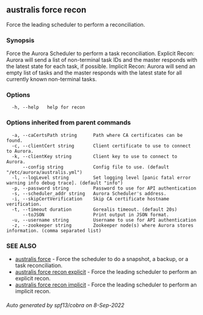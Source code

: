 ## australis force recon

Force the leading scheduler to perform a reconciliation.

### Synopsis

Force the Aurora Scheduler to perform a task reconciliation.
Explicit Recon:
Aurora will send a list of non-terminal task IDs and the master responds
with the latest state for each task, if possible.
Implicit Recon:
Aurora will send an empty list of tasks and the master responds with the latest
state for all currently known non-terminal tasks.


### Options

```
  -h, --help   help for recon
```

### Options inherited from parent commands

```
  -a, --caCertsPath string      Path where CA certificates can be found.
  -c, --clientCert string       Client certificate to use to connect to Aurora.
  -k, --clientKey string        Client key to use to connect to Aurora.
      --config string           Config file to use. (default "/etc/aurora/australis.yml")
  -l, --logLevel string         Set logging level [panic fatal error warning info debug trace]. (default "info")
  -p, --password string         Password to use for API authentication
  -s, --scheduler_addr string   Aurora Scheduler's address.
  -i, --skipCertVerification    Skip CA certificate hostname verification.
  -t, --timeout duration        Gorealis timeout. (default 20s)
      --toJSON                  Print output in JSON format.
  -u, --username string         Username to use for API authentication
  -z, --zookeeper string        Zookeeper node(s) where Aurora stores information. (comma separated list)
```

### SEE ALSO

* [australis force](australis_force.md)	 - Force the scheduler to do a snapshot, a backup, or a task reconciliation.
* [australis force recon explicit](australis_force_recon_explicit.md)	 - Force the leading scheduler to perform an explicit recon.
* [australis force recon implicit](australis_force_recon_implicit.md)	 - Force the leading scheduler to perform an implicit recon.

###### Auto generated by spf13/cobra on 8-Sep-2022
